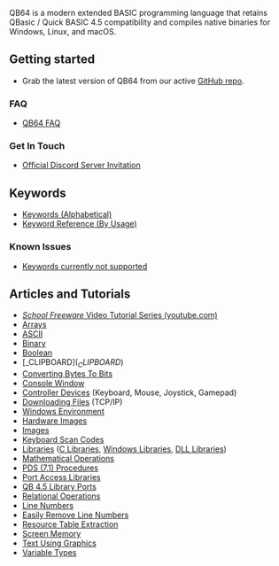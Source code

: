 QB64 is a modern extended BASIC programming language that retains QBasic / Quick BASIC 4.5 compatibility and compiles native binaries for Windows, Linux, and macOS.

## Getting started

* Grab the latest version of QB64 from our active [GitHub repo](https://github.com/QB64Official/qb64/releases/latest).

### FAQ

* [QB64 FAQ](QB64-FAQ)

### Get In Touch

* [Official Discord Server Invitation](https://discord.gg/A3HmUe2mv8)

## Keywords

* [Keywords (Alphabetical)](Keyword-Reference---Alphabetical)
* [Keyword Reference (By Usage)](Keyword-Reference---By-Usage)

### Known Issues

* [Keywords currently not supported](Keywords-currently-not-supported-by-QB64)

## Articles and Tutorials

* [*School Freeware* Video Tutorial Series (youtube.com)](https://www.youtube.com/watch?v=hE-Voij5k5Q&list=PLF6199808BD4901E1)
* [Arrays](Arrays)
* [ASCII](ASCII)
* [Binary](Binary)
* [Boolean](Boolean)
* [_CLIPBOARD$](_CLIPBOARD$)
* [Converting Bytes To Bits](Converting-Bytes-to-Bits)
* [Console Window](Console-Window)
* [Controller Devices](Controller-Devices) (Keyboard, Mouse, Joystick, Gamepad)
* [Downloading Files](Downloading-Files) (TCP/IP)
* [Windows Environment](Windows-Environment)
* [Hardware Images](Hardware-images)
* [Images](Images)
* [Keyboard Scan Codes](Keyboard-Scancodes)
* [Libraries](Libraries) ([C Libraries](C-Libraries), [Windows Libraries](Windows-Libraries), [DLL Libraries](DLL-Libraries))
* [Mathematical Operations](Mathematical-Operations)
* [PDS (7.1) Procedures](PDS-(7.1)-Procedures)
* [Port Access Libraries](Port-Access-Libraries)
* [QB 4.5 Library Ports](QB-4.5-Library-Ports-For-QB64)
* [Relational Operations](Relational-Operations)
* [Line Numbers](Line-numbers)
* [Easily Remove Line Numbers](Line-number)
* [Resource Table Extraction](Resource-Table-extraction)
* [Screen Memory](Screen-Memory)
* [Text Using Graphics](Text-Using-Graphics)
* [Variable Types](Variable-Types)
